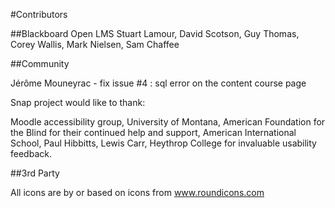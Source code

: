 #Contributors

##Blackboard Open LMS
Stuart Lamour, David Scotson, Guy Thomas, Corey Wallis, Mark Nielsen, Sam Chaffee

##Community

Jérôme Mouneyrac - fix issue #4 : sql error on the content course page

Snap project would like to thank:

Moodle accessibility group, University of Montana, American Foundation for the Blind for their continued help and support,
American International School, Paul Hibbitts, Lewis Carr, Heythrop College for invaluable usability feedback.

##3rd Party

All icons are by or based on icons from www.roundicons.com
